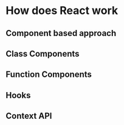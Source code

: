 # How does React work

## Component based approach

## Class Components

## Function Components

## Hooks

## Context API